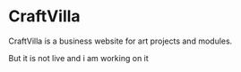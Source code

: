 # CraftVilla
CraftVilla is a business website for art projects and modules.

But it is not live and i am working on it
